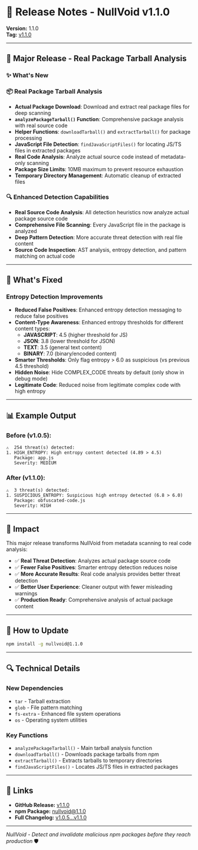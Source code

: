 # 🚀 Release Notes - NullVoid v1.1.0

**Version:** 1.1.0  
**Tag:** [v1.1.0](https://github.com/kurt-grung/NullVoid/releases/tag/v1.1.0)

---

## 🎉 **Major Release - Real Package Tarball Analysis**

### ✨ **What's New**

### 📦 **Real Package Tarball Analysis**
- **Actual Package Download**: Download and extract real package files for deep scanning
- **`analyzePackageTarball()` Function**: Comprehensive package analysis with real source code
- **Helper Functions**: `downloadTarball()` and `extractTarball()` for package processing
- **JavaScript File Detection**: `findJavaScriptFiles()` for locating JS/TS files in extracted packages
- **Real Code Analysis**: Analyze actual source code instead of metadata-only scanning
- **Package Size Limits**: 10MB maximum to prevent resource exhaustion
- **Temporary Directory Management**: Automatic cleanup of extracted files

### 🔍 **Enhanced Detection Capabilities**
- **Real Source Code Analysis**: All detection heuristics now analyze actual package source code
- **Comprehensive File Scanning**: Every JavaScript file in the package is analyzed
- **Deep Pattern Detection**: More accurate threat detection with real file content
- **Source Code Inspection**: AST analysis, entropy detection, and pattern matching on actual code

---

## 🔧 **What's Fixed**

### **Entropy Detection Improvements**
- **Reduced False Positives**: Enhanced entropy detection messaging to reduce false positives
- **Content-Type Awareness**: Enhanced entropy thresholds for different content types:
  - **JAVASCRIPT**: 4.5 (higher threshold for JS)
  - **JSON**: 3.8 (lower threshold for JSON)
  - **TEXT**: 3.5 (general text content)
  - **BINARY**: 7.0 (binary/encoded content)
- **Smarter Thresholds**: Only flag entropy > 6.0 as suspicious (vs previous 4.5 threshold)
- **Hidden Noise**: Hide COMPLEX_CODE threats by default (only show in debug mode)
- **Legitimate Code**: Reduced noise from legitimate complex code with high entropy

---

## 📊 **Example Output**

### **Before (v1.0.5):**
```
⚠️  254 threat(s) detected:
1. HIGH_ENTROPY: High entropy content detected (4.89 > 4.5)
   Package: app.js
   Severity: MEDIUM
```

### **After (v1.1.0):**
```
⚠️  3 threat(s) detected:
1. SUSPICIOUS_ENTROPY: Suspicious high entropy detected (6.8 > 6.0)
   Package: obfuscated-code.js
   Severity: HIGH
```

---

## 🎯 **Impact**

This major release transforms NullVoid from metadata scanning to real code analysis:

- ✅ **Real Threat Detection**: Analyzes actual package source code
- ✅ **Fewer False Positives**: Smarter entropy detection reduces noise
- ✅ **More Accurate Results**: Real code analysis provides better threat detection
- ✅ **Better User Experience**: Cleaner output with fewer misleading warnings
- ✅ **Production Ready**: Comprehensive analysis of actual package content

---

## 🚀 **How to Update**

```bash
npm install -g nullvoid@1.1.0
```

---

## 🔍 **Technical Details**

### **New Dependencies**
- `tar` - Tarball extraction
- `glob` - File pattern matching
- `fs-extra` - Enhanced file system operations
- `os` - Operating system utilities

### **Key Functions**
- `analyzePackageTarball()` - Main tarball analysis function
- `downloadTarball()` - Downloads package tarballs from npm
- `extractTarball()` - Extracts tarballs to temporary directories
- `findJavaScriptFiles()` - Locates JS/TS files in extracted packages

---

## 🔗 **Links**

- **GitHub Release:** [v1.1.0](https://github.com/kurt-grung/NullVoid/releases/tag/v1.1.0)
- **npm Package:** [nullvoid@1.1.0](https://www.npmjs.com/package/nullvoid/v/1.1.0)
- **Full Changelog:** [v1.0.5...v1.1.0](https://github.com/kurt-grung/NullVoid/compare/v1.0.5...v1.1.0)

---

*NullVoid - Detect and invalidate malicious npm packages before they reach production* 🛡️
